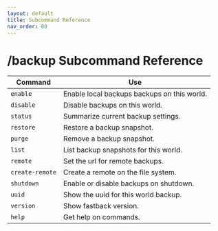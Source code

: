 ```yaml
---
layout: default
title: Subcommand Reference
nav_order: 80
---
```


# /backup Subcommand Reference


Command            | Use
------------------ | ---
`enable`           | Enable local backups backups on this world.
`disable`          | Disable backups on this world.
`status`           | Summarize current backup settings.
`restore`          | Restore a backup snapshot.
`purge`            | Remove a backup snapshot.
`list`             | List backup snapshots for this world.
`remote`           | Set the url for remote backups.
`create-remote`    | Create a remote on the file system.
`shutdown`         | Enable or disable backups on shutdown.
`uuid`             | Show the uuid for this world backup.
`version`          | Show fastback version.
`help`             | Get help on commands.
